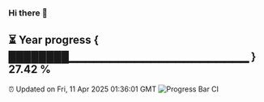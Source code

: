 ### Hi there 👋
⏳ Year progress { ████████▁▁▁▁▁▁▁▁▁▁▁▁▁▁▁▁▁▁▁▁▁▁ } 27.42 %
---
⏰ Updated on Fri, 11 Apr 2025 01:36:01 GMT
![Progress Bar CI](https://github.com/liununu/liununu/workflows/Progress%20Bar%20CI/badge.svg)
